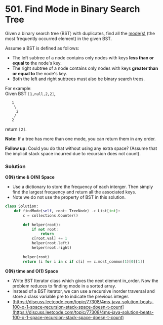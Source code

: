 # 501. Find Mode in Binary Search Tree

Given a binary search tree \(BST\) with duplicates, find all the [mode\(s\)](https://en.wikipedia.org/wiki/Mode_%28statistics%29) \(the most frequently occurred element\) in the given BST.

Assume a BST is defined as follows:

* The left subtree of a node contains only nodes with keys **less than or equal to** the node's key.
* The right subtree of a node contains only nodes with keys **greater than or equal to** the node's key.
* Both the left and right subtrees must also be binary search trees.

For example:  
Given BST `[1,null,2,2]`,

```text
   1
    \
     2
    /
   2
```

return `[2]`.

**Note:** If a tree has more than one mode, you can return them in any order.

**Follow up:** Could you do that without using any extra space? \(Assume that the implicit stack space incurred due to recursion does not count\).

### Solution

**O\(N\) time & O\(N\) Space**

* Use a dictionary to store the frequency of each interger. Then simply find the largest frequency and return all the associated keys.
* Note we do not use the property of BST in this solution.

```python
class Solution:
    def findMode(self, root: TreeNode) -> List[int]:
        c = collections.Counter()
        
        def helper(root):
            if not root:
                return
            c[root.val] += 1
            helper(root.left)
            helper(root.right)
            
        helper(root)
        return [i for i in c if c[i] == c.most_common(1)[0][1]]
```

**O\(N\) time and O\(1\) Space**

* Write BST Iterator class which gives the next element in\_order. Now the problem reduces to finding mode in a sorted array.
* Instead of a BST iterator, we can use a recursive inorder traversal and store a class variable pre to indicate the previous integer.
* [https://discuss.leetcode.com/topic/77308/4ms-java-solution-beats-100-o-1-space-recursion-stack-space-doesn-t-count](https://discuss.leetcode.com/topic/77308/4ms-java-solution-beats-100-o-1-space-recursion-stack-space-doesn-t-count)

